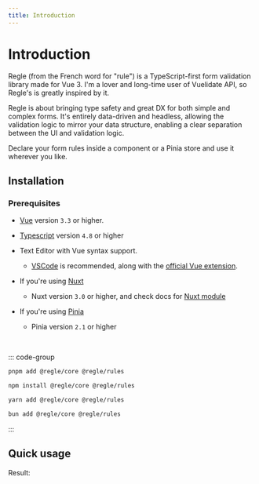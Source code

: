 ```yaml
---
title: Introduction
---
```


<script setup>
import QuickUsage from '../parts/components/QuickUsage.vue';
</script>

# Introduction

Regle (from the French word for "rule") is a TypeScript-first form validation library made for Vue 3.
I'm a lover and long-time user of Vuelidate API, so Regle's is greatly inspired by it.

Regle is about bringing type safety and great DX for both simple and complex forms.
It's entirely data-driven and headless, allowing the validation logic to mirror your data structure, enabling a clear separation between the UI and validation logic.

Declare your form rules inside a component or a Pinia store and use it wherever you like.


## Installation

### Prerequisites

- [Vue](https://vuejs.org/) <span data-title="vue"></span> version `3.3` or higher.
- [Typescript](https://www.typescriptlang.org/) <span data-title="ee.ts"></span> version `4.8` or higher
- Text Editor with Vue syntax support.
  -  [VSCode](https://code.visualstudio.com/) <span data-title=".vscode"></span> is recommended, along with the [official Vue extension](https://marketplace.visualstudio.com/items?itemName=Vue.volar).

- If you're using [Nuxt](https://nuxt.com/) <span data-title="nuxt"></span> 
  - Nuxt version `3.0` or higher, and check docs for [Nuxt module](/integrations/nuxt)
- If you're using [Pinia](https://pinia.vuejs.org/) <span data-title="pinia"></span> 
  - Pinia version `2.1` or higher

<br/>

::: code-group

```sh [pnpm]
pnpm add @regle/core @regle/rules
```

```sh [npm]
npm install @regle/core @regle/rules
```

```sh [yarn]
yarn add @regle/core @regle/rules
```

```sh [bun]
bun add @regle/core @regle/rules
```

:::


## Quick usage

<!-- @include: @/parts/QuickUsage.md -->

Result:

<QuickUsage/>
